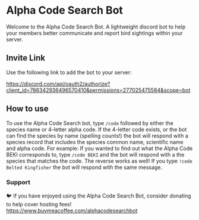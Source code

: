 # Alpha Code Search Bot

Welcome to the Alpha Code Search Bot. A lightweight discord bot to help your members better communicate and report bird sightings within your server. 

## Invite Link

Use the following link to add the bot to your server: 

https://discord.com/api/oauth2/authorize?client_id=786342936496570410&permissions=277025475584&scope=bot


## How to use

To use the Alpha Code Search bot, type ```/code``` followed by either the species name or 4-letter alpha code. 
If the 4-letter code exists, or the bot can find the species by name (spelling counts!) the bot will respond with a species record that includes the species common name, scientific name and alpha code. 
For example: If you wanted to find out what the Alpha Code BEKI corresponds to, type ```/code BEKI``` and the bot will respond with a the species that matches the code.
The reverse works as well! If you type ```!code Belted Kingfisher``` the bot will respond with the same message.




### Support
🐦 If you have enjoyed using the Alpha Code Search Bot, consider donating to help cover hosting fees!
  https://www.buymeacoffee.com/alphacodesearchbot 

